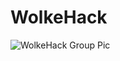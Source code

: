 # WolkeHack

![WolkeHack Group Pic](https://cloud.githubusercontent.com/assets/13145899/20640368/eee78362-b401-11e6-904b-a92180b4b183.jpg)
